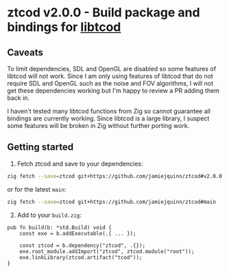 # ztcod v2.0.0 - Build package and bindings for [libtcod](https://github.com/libtcod/libtcod)

## Caveats

To limit dependencies, SDL and OpenGL are disabled so some features of libtcod will not work. Since I am only using features of libtcod that do not require SDL and OpenGL such as the noise and FOV algorithms, I will not get these dependencies working but I'm happy to review a PR adding them back in. 

I haven't tested many libtcod functions from Zig so cannot guarantee all bindings are currently working. Since libtcod is a large library, I suspect some features will be broken in Zig without further porting work.

## Getting started

1. Fetch ztcod and save to your dependencies:
```bash
zig fetch --save=ztcod git+https://github.com/jamiejquinn/ztcod#v2.0.0
```
or for the latest `main`:
```bash
zig fetch --save=ztcod git+https://github.com/jamiejquinn/ztcod#main
```

2. Add to your `build.zig`:

```zig
pub fn build(b: *std.Build) void {
    const exe = b.addExecutable(.{ ... });

    const ztcod = b.dependency("ztcod", .{});
    exe.root_module.addImport("ztcod", ztcod.module("root"));
    exe.linkLibrary(ztcod.artifact("tcod"));
}
```
